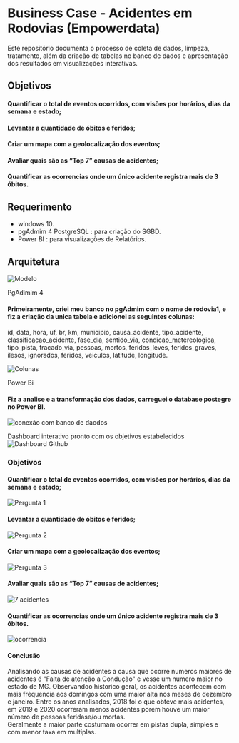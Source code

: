 

# Business Case - Acidentes em Rodovias (Empowerdata)
Este repositório documenta o processo de coleta de dados, limpeza, tratamento, além da criação de tabelas no banco de dados e apresentação dos resultados em visualizações interativas.

## Objetivos 
#### Quantificar o total de eventos ocorridos, com visões por horários, dias da semana e estado;
#### Levantar a quantidade de óbitos e feridos;
#### Criar um mapa com a geolocalização dos eventos;
#### Avaliar quais são as “Top 7” causas de acidentes;
#### Quantificar as ocorrencias onde um único acidente registra mais de 3 óbitos.


## Requerimento 
* windows 10.
* pgAdmim 4 PostgreSQL : para criação do SGBD.
* Power BI : para visualizações de Relatórios.

## Arquitetura
![Modelo](https://user-images.githubusercontent.com/97900395/150194733-f267a1f8-66c7-4a2e-ad0d-b165a78184f6.png)

PgAdimim 4
#### Primeiramente, criei meu banco no pgAdmim com o nome de rodovia1, e fiz a criação da unica tabela e adicionei as seguintes colunas:

id, data, hora, uf, br, km, municipio, causa_acidente, tipo_acidente, classificacao_acidente, fase_dia, 
sentido_via, condicao_metereologica, tipo_pista, tracado_via, pessoas,	mortos,	feridos_leves,	feridos_graves,
ilesos,	ignorados,	feridos,	veiculos,	latitude,	longitude.

![Colunas](https://user-images.githubusercontent.com/97900395/150195280-9443d74f-ece3-425a-9637-213d9b66afbc.png)


Power Bi
#### Fiz a analise e a transformação dos dados, carreguei o database postegre no Power BI.

![conexão com banco de daodos](https://user-images.githubusercontent.com/97900395/150197625-cb52b726-5a32-41f0-85be-58c3e3f60ae1.png)


Dashboard interativo pronto com os objetivos estabelecidos
![Dashboard Github](https://user-images.githubusercontent.com/97900395/150392947-219f5af7-d6f4-4702-88d1-8655081e060b.png)


### Objetivos 

#### Quantificar o total de eventos ocorridos, com visões por horários, dias da semana e estado; 

![Pergunta 1](https://user-images.githubusercontent.com/97900395/150387670-653c4b69-3bee-417f-b95b-4b30a7f1db71.png)

#### Levantar a quantidade de óbitos e feridos;
![Pergunta 2](https://user-images.githubusercontent.com/97900395/150388349-c174c4aa-d01f-4754-8e01-60dfd96518a7.png)

#### Criar um mapa com a geolocalização dos eventos;
![Pergunta 3](https://user-images.githubusercontent.com/97900395/150388716-dce7cf11-118c-4853-a4a5-c20416dbe6e2.png)

#### Avaliar quais são as “Top 7” causas de acidentes;
![7 acidentes](https://user-images.githubusercontent.com/97900395/150393542-c5fef289-f1c6-4fea-9bfe-af368537a747.png)

#### Quantificar as ocorrencias onde um único acidente registra mais de 3 óbitos.
![ocorrencia](https://user-images.githubusercontent.com/97900395/150393107-764ee004-0af0-46ef-b399-14fb20ccf010.png)

#### Conclusão
Analisando  as causas de acidentes a causa que ocorre numeros maiores de acidentes é "Falta de atenção a Condução" e vesse um numero maior no estado de MG. 
Observandoo historico geral, os acidentes acontecem com mais frêquencia aos domingos com uma maior alta nos meses de dezembro e janeiro. Entre os anos analisados, 2018 foi o que obteve mais acidentes, em 2019 e 2020 ocorreram menos acidentes porém houve um maior número de pessoas feridase/ou mortas.  
Geralmente a maior parte costumam ocorrer em pistas dupla, simples e com menor taxa em multiplas. 




